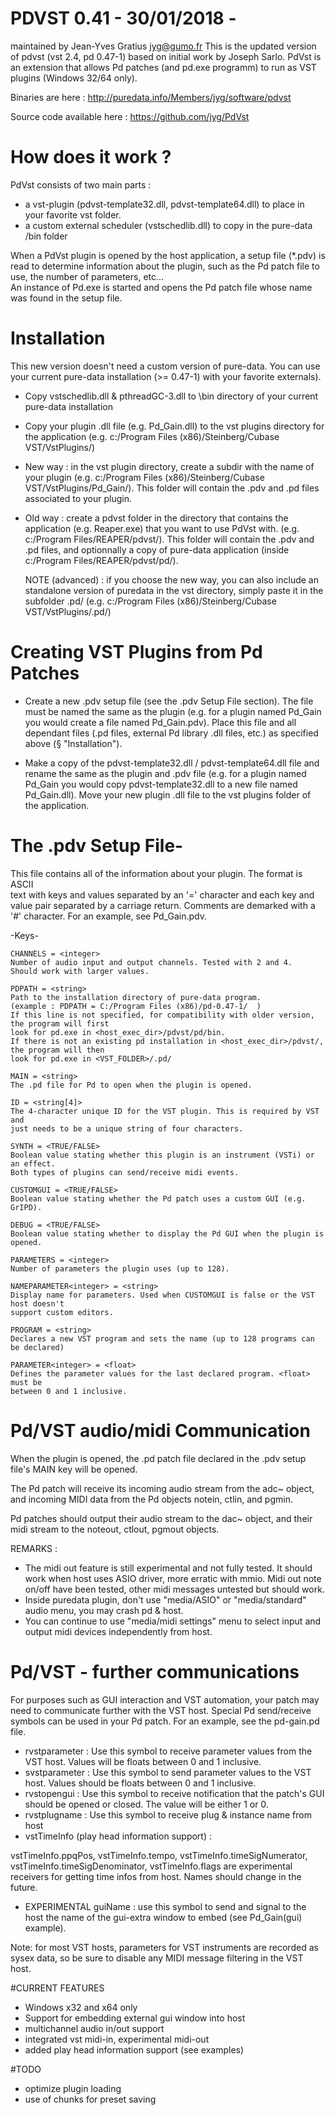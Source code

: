 # PDVST 0.41  - 30/01/2018  -  
maintained by Jean-Yves Gratius  jyg@gumo.fr 
This is the updated version of pdvst (vst 2.4, pd 0.47-1) based on initial work by Joseph Sarlo. PdVst is an extension that allows Pd patches (and pd.exe programm) to run as VST plugins (Windows 32/64 only).

Binaries are here : 
http://puredata.info/Members/jyg/software/pdvst

Source code available here : https://github.com/jyg/PdVst

# How does it work ?

PdVst consists of two main parts : 
* a vst-plugin (pdvst-template32.dll, pdvst-template64.dll) to place in your favorite vst folder.
* a custom external scheduler (vstschedlib.dll) to copy in the pure-data /bin folder

When a PdVst plugin is opened by the host application, a setup file (*.pdv) is read to determine
information about the plugin, such as the Pd patch file to use, the number of parameters, etc...  
An instance of Pd.exe is started and opens the Pd patch file whose name was found in the setup file.

# Installation

This new version doesn't need a custom version of pure-data. You can use 
your current pure-data installation (>= 0.47-1) with your favorite externals). 

* Copy vstschedlib.dll & pthreadGC-3.dll to \bin directory 
   of your current pure-data installation
     
* Copy your plugin .dll file (e.g. Pd_Gain.dll) to the vst plugins directory
   for the application (e.g. c:/Program Files (x86)/Steinberg/Cubase VST/VstPlugins/)

* New way : in the vst plugin directory, create a subdir with the name of your plugin
   (e.g. c:/Program Files (x86)/Steinberg/Cubase VST/VstPlugins/Pd_Gain/).
   This folder will contain the .pdv and .pd files associated to your plugin.
   
* Old way : create a pdvst folder in the directory that contains the 
   application (e.g. Reaper.exe) that you want to use PdVst with.
   (e.g. c:/Program Files/REAPER/pdvst/). This folder will contain the .pdv and .pd files, and
   optionnally a copy of pure-data application  (inside c:/Program Files/REAPER/pdvst/pd/).
   
   NOTE (advanced) : if you choose the new way, you can also include an standalone version of puredata in the vst directory, simply paste it in the subfolder .pd/
   (e.g. c:/Program Files (x86)/Steinberg/Cubase VST/VstPlugins/.pd/) 

# Creating VST Plugins from Pd Patches

* Create a new .pdv setup file (see the .pdv Setup File section). The file
   must be named the same as the plugin (e.g. for a plugin named Pd_Gain you
   would create a file named Pd_Gain.pdv). Place this file and all dependant
   files (.pd files, external Pd library .dll files, etc.) as specified above (§ "Installation").

* Make a copy of the pdvst-template32.dll / pdvst-template64.dll file and
   rename the same as the plugin and .pdv file (e.g. for a plugin named
   Pd_Gain you would copy pdvst-template32.dll to a new file named Pd_Gain.dll).
   Move your new plugin .dll file to the vst plugins folder of the application.
   
# The .pdv Setup File-

This file contains all of the information about your plugin. The format is ASCII  
text with keys and values separated by an '=' character and each key and value 
pair separated by a carriage return. Comments are demarked with a '#' character.
For an example, see Pd_Gain.pdv. 

  -Keys-

    CHANNELS = <integer>
    Number of audio input and output channels. Tested with 2 and 4. 
    Should work with larger values.
    
    PDPATH = <string>
    Path to the installation directory of pure-data program.
    (example : PDPATH = C:/Program Files (x86)/pd-0.47-1/  )
    If this line is not specified, for compatibility with older version, the program will first
    look for pd.exe in <host_exec_dir>/pdvst/pd/bin. 
    If there is not an existing pd installation in <host_exec_dir>/pdvst/, the program will then
    look for pd.exe in <VST_FOLDER>/.pd/ 

    MAIN = <string>
    The .pd file for Pd to open when the plugin is opened. 

    ID = <string[4]>
    The 4-character unique ID for the VST plugin. This is required by VST and 
    just needs to be a unique string of four characters. 

    SYNTH = <TRUE/FALSE>
    Boolean value stating whether this plugin is an instrument (VSTi) or an effect. 
    Both types of plugins can send/receive midi events.
    
    CUSTOMGUI = <TRUE/FALSE>
    Boolean value stating whether the Pd patch uses a custom GUI (e.g. GrIPD). 

    DEBUG = <TRUE/FALSE>
    Boolean value stating whether to display the Pd GUI when the plugin is opened. 

    PARAMETERS = <integer>
    Number of parameters the plugin uses (up to 128). 

    NAMEPARAMETER<integer> = <string>
    Display name for parameters. Used when CUSTOMGUI is false or the VST host doesn't 
    support custom editors. 

    PROGRAM = <string>
    Declares a new VST program and sets the name (up to 128 programs can be declared) 

    PARAMETER<integer> = <float>
    Defines the parameter values for the last declared program. <float> must be 
    between 0 and 1 inclusive. 

# Pd/VST audio/midi Communication

When the plugin is opened, the .pd patch file declared in the .pdv setup file's MAIN key 
will be opened. 

The Pd patch will receive its incoming audio stream from the adc~ object, 
and incoming MIDI data from the Pd objects notein, ctlin, and pgmin. 

Pd patches should output their audio stream to the dac~ object, 
and their midi stream to the noteout, ctlout, pgmout objects.

REMARKS : 
* The midi out feature is still experimental and not fully tested. It should work when host uses ASIO driver, more erratic with mmio. Midi out note on/off have been tested, other midi messages untested but should work.
* Inside puredata plugin, don't use "media/ASIO" or "media/standard" audio menu, you may crash pd & host.
* You can continue to use "media/midi settings" menu to select input and output midi devices independently from host.

# Pd/VST - further communications

For purposes such as GUI interaction and VST automation, your patch may need to communicate 
further with the VST host. Special Pd send/receive symbols can be used in your Pd patch. 
For an example, see the pd-gain.pd file.

* rvstparameter<integer> : Use this symbol to receive parameter values from the VST host. Values will be floats between 0 and 1 inclusive. 
* svstparameter<integer> : Use this symbol to send parameter values to the VST host. Values should be floats between 0 and 1 inclusive. 
* rvstopengui : Use this symbol to receive notification that the patch's GUI should be opened or closed. The value will be either 1 or 0. 
* rvstplugname : Use this symbol to receive plug & instance name from host
* vstTimeInfo (play head information support) : 

vstTimeInfo.ppqPos, vstTimeInfo.tempo, vstTimeInfo.timeSigNumerator, vstTimeInfo.timeSigDenominator, vstTimeInfo.flags are experimental receivers for getting time infos from host. Names should change in the future.

* EXPERIMENTAL
  guiName : use this symbol to send and signal to the host the name of the gui-extra window to embed (see Pd_Gain(gui) example).
  
Note: for most VST hosts, parameters for VST instruments are recorded as sysex data, so be 
sure to disable any MIDI message filtering in the VST host. 

#CURRENT FEATURES

* Windows x32 and x64 only
* Support for embedding external gui window into host
* multichannel audio in/out support
* integrated vst midi-in, experimental midi-out
* added play head information support (see examples)

#TODO

* optimize plugin loading
* use of chunks for preset saving
